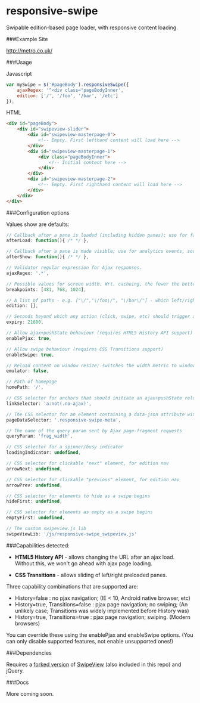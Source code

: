 responsive-swipe
================

Swipable edition-based page loader, with responsive content loading.

###Example Site

http://metro.co.uk/

###Usage

Javascript
```javascript
var mySwipe = $('#pageBody').responsiveSwipe({
	ajaxRegex: '^<div class="pageBodyInner',
	edition: ['/', '/foo', '/bar', '/etc']
});
```

HTML
```html
<div id="pageBody">
	<div id="swipeview-slider">
		<div id="swipeview-masterpage-0">
			<!-- Empty. First lefthand content will load here -->
		</div>
		<div id="swipeview-masterpage-1">
			<div class="pageBodyInner">
				<!-- Initial content here -->
			</div>
		</div>
		<div id="swipeview-masterpage-2">
			<!-- Empty. First righthand content will load here -->
		</div>
	</div>
</div>
```

###Configuration options

Values show are defaults:
```javascript
// Callback after a pane is loaded (including hidden panes); use for fancy js-managed rendering.
afterLoad: function(){ /* */ },

// Callback after a pane is made visible; use for analytics events, social buttons, etc.
afterShow: function(){ /* */ },

// Validator regular expression for Ajax responses.
ajaxRegex: '.*',

// Possible values for screen width. Wrt. cacheing, the fewer the better.
breakpoints: [481, 768, 1024],

// A list of paths - e.g. ["\/","\/foo\/", "\/bar\/"] - which left/right actions will step through.
edition: [],

// Seconds beyond which any action (click, swipe, etc) should trigger a page reload in order to refresh edition. 21600 secs = 6 hours.
expiry: 21600,

// Allow ajax+pushState behaviour (requires HTML5 History API support)
enablePjax: true,

// Allow swipe behaviour (requires CSS Transitions support)
enableSwipe: true,

// Reload content on window resize; switches the width metric to window- rather than screen-width; for testing only.
emulator: false,

// Path of homepage
homePath: '/',

// CSS selector for anchors that should initiate an ajax+pushState reload.
linkSelector: 'a:not(.no-ajax)',

// The CSS selector for an element containing a data-json attribute with arbitrary data about the page.
pageDataSelector: '.responsive-swipe-meta',

// The name of the query param sent by Ajax page-fragment requests
queryParam: 'frag_width',

// CSS selector for a spinner/busy indicator
loadingIndicator: undefined,

// CSS selector for clickable "next" element, for edition nav
arrowNext: undefined,

// CSS selector for clickable "previous" element, for edition nav
arrowPrev: undefined,

// CSS selector for elements to hide as a swipe begins
hideFirst: undefined,

// CSS selector for elements as empty as a swipe begins
emptyFirst:	undefined,

// The custom swipeview.js lib
swipeViewLib: '/js/responsive-swipe_swipeview.js'
```

###Capabilities detected:

* __HTML5 History API__ - allows changing the URL after an ajax load. Without this, we won't go ahead with ajax page loading.

* __CSS Transitions__ - allows sliding of left/right preloaded panes.

Three capability combinations that are supported are:

* History=false                   : no pjax navigation; (IE < 10, Android native browser, etc)
* History=true, Transitions=false : pjax page navigation; no swiping; (An unlikely case; Transitions was widely implemented before History was)
* History=true, Transitions=true  : pjax page navigation; swiping. (Modern browsers)

You can override these using the enablePjax and enableSwipe options. (You can only disable supported features, not enable unsupported ones!)

###Dependencies

Requires a [forked version](https://github.com/stephanfowler/SwipeView) of [SwipeView](https://github.com/cubiq/SwipeView) (also included in this repo) and jQuery.

###Docs

More coming soon.

